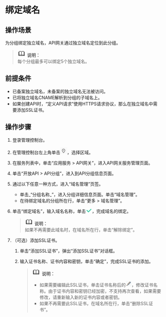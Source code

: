 # 绑定域名<a name="apig-zh-ug-180327076"></a>

## 操作场景<a name="section1947225019487"></a>

为分组绑定独立域名，API网关通过独立域名定位到此分组。

>![](public_sys-resources/icon-note.gif) **说明：**   
>每个分组最多可以绑定5个独立域名。  

## 前提条件<a name="section1198465612481"></a>

-   已备案独立域名，未备案的独立域名无法被访问。
-   已将独立域名CNAME解析到分组的子域名上。
-   如果创建API时，“定义API请求”使用HTTPS请求协议，那么在独立域名中需要添加SSL证书。

## 操作步骤<a name="section12207715496"></a>

1.  登录管理控制台。
2.  在管理控制台左上角单击![](figures/icon-region.png)，选择区域。
3.  在服务列表中，单击“应用服务 \> API网关”，进入API网关服务管理页面。
4.  单击“开放API \> API分组”，进入到API分组信息页面。
5.  通过以下任意一种方式，进入“域名管理”页签。
    -   单击_“分组名称_”，进入分组详细信息页面。单击“域名管理”。
    -   在待绑定域名的分组所在行，单击“更多 \> 域名管理”。

6.  单击“绑定域名”，输入域名名称，单击![](figures/icon-right.png)，完成域名的绑定。

    >![](public_sys-resources/icon-note.gif) **说明：**   
    >如果不再需要此域名时，在域名所在行，单击“解除绑定”。  

7.  （可选）添加SSL证书。
    1.  单击“添加SSL证书”，弹出“添加SSL证书”对话框。
    2.  输入证书名称、证书内容和密钥，单击“确定”，完成SSL证书的添加。

        >![](public_sys-resources/icon-note.gif) **说明：**   
        >-   如果需要编辑此SSL证书，单击证书名称后的![](figures/icon-edit.png)，修改证书名称。由于证书内容和密钥已经加密，不支持再次查看，如果需要修改，请重新输入新的证书内容或者密钥。  
        >-   如果不再需要此SSL证书，在域名所在行，单击“删除SSL证书”。  



